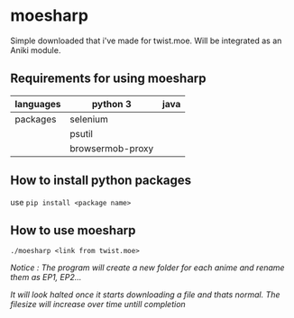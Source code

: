 # moesharp
Simple downloaded that i've made for twist.moe. Will be integrated as an Aniki module.

## Requirements for using moesharp
|      languages    | python 3         | java |
|----------|------------------|------|
| packages | selenium         |      |
|          | psutil           |      |
|          | browsermob-proxy |      |

## How to install python packages
use `pip install <package name>`

## How to use moesharp
`./moesharp <link from twist.moe>`

*Notice : The program will create a new folder for each anime and rename them as EP1, EP2...*

*It will look halted once it starts downloading a file and thats normal. The filesize will increase over time untill completion*
